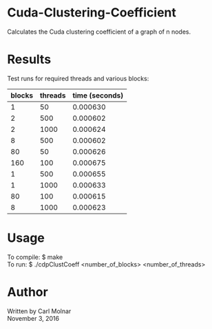 # Cuda-Clustering-Coefficient
Calculates the Cuda clustering coefficient of a graph of n nodes.

# Results
Test runs for required threads and various blocks:

| blocks |threads | time (seconds) | 
|--------|--------|----------------|
| 1 | 50 | 0.000630 | 
|2		|500		|0.000602	| 
|2		|1000		|0.000624	| 
|8		|500		|0.000602	| 
|80		|50		|0.000626	| 
|160		|100		|0.000675	| 
|1		|500		|0.000655	| 
|1		|1000		|0.000633	| 
|80		|100		|0.000615	| 
|8		|1000		|0.000623	| 

# Usage
To compile: 	$ make <br/>
To run: 	$ ./cdpClustCoeff <number_of_blocks> <number_of_threads> 

# Author
Written by Carl Molnar <br/>
November 3, 2016
